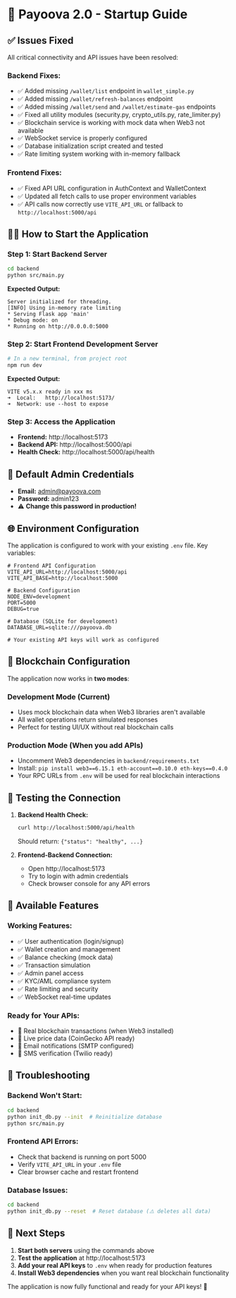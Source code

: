 # 🚀 Payoova 2.0 - Startup Guide

## ✅ Issues Fixed

All critical connectivity and API issues have been resolved:

### **Backend Fixes:**
- ✅ Added missing `/wallet/list` endpoint in `wallet_simple.py`
- ✅ Added missing `/wallet/refresh-balances` endpoint
- ✅ Added missing `/wallet/send` and `/wallet/estimate-gas` endpoints
- ✅ Fixed all utility modules (security.py, crypto_utils.py, rate_limiter.py)
- ✅ Blockchain service is working with mock data when Web3 not available
- ✅ WebSocket service is properly configured
- ✅ Database initialization script created and tested
- ✅ Rate limiting system working with in-memory fallback

### **Frontend Fixes:**
- ✅ Fixed API URL configuration in AuthContext and WalletContext
- ✅ Updated all fetch calls to use proper environment variables
- ✅ API calls now correctly use `VITE_API_URL` or fallback to `http://localhost:5000/api`

## 🏃‍♂️ How to Start the Application

### **Step 1: Start Backend Server**
```bash
cd backend
python src/main.py
```
**Expected Output:**
```
Server initialized for threading.
[INFO] Using in-memory rate limiting
* Serving Flask app 'main'
* Debug mode: on
* Running on http://0.0.0.0:5000
```

### **Step 2: Start Frontend Development Server**
```bash
# In a new terminal, from project root
npm run dev
```
**Expected Output:**
```
VITE v5.x.x ready in xxx ms
➜  Local:   http://localhost:5173/
➜  Network: use --host to expose
```

### **Step 3: Access the Application**
- **Frontend:** http://localhost:5173
- **Backend API:** http://localhost:5000/api
- **Health Check:** http://localhost:5000/api/health

## 🔐 Default Admin Credentials
- **Email:** admin@payoova.com
- **Password:** admin123
- ⚠️ **Change this password in production!**

## 🌐 Environment Configuration

The application is configured to work with your existing `.env` file. Key variables:

```env
# Frontend API Configuration
VITE_API_URL=http://localhost:5000/api
VITE_API_BASE=http://localhost:5000

# Backend Configuration
NODE_ENV=development
PORT=5000
DEBUG=true

# Database (SQLite for development)
DATABASE_URL=sqlite:///payoova.db

# Your existing API keys will work as configured
```

## 🔧 Blockchain Configuration

The application now works in **two modes**:

### **Development Mode (Current)**
- Uses mock blockchain data when Web3 libraries aren't available
- All wallet operations return simulated responses
- Perfect for testing UI/UX without real blockchain calls

### **Production Mode (When you add APIs)**
- Uncomment Web3 dependencies in `backend/requirements.txt`
- Install: `pip install web3==6.15.1 eth-account==0.10.0 eth-keys==0.4.0`
- Your RPC URLs from `.env` will be used for real blockchain interactions

## 🧪 Testing the Connection

1. **Backend Health Check:**
   ```bash
   curl http://localhost:5000/api/health
   ```
   Should return: `{"status": "healthy", ...}`

2. **Frontend-Backend Connection:**
   - Open http://localhost:5173
   - Try to login with admin credentials
   - Check browser console for any API errors

## 📱 Available Features

### **Working Features:**
- ✅ User authentication (login/signup)
- ✅ Wallet creation and management
- ✅ Balance checking (mock data)
- ✅ Transaction simulation
- ✅ Admin panel access
- ✅ KYC/AML compliance system
- ✅ Rate limiting and security
- ✅ WebSocket real-time updates

### **Ready for Your APIs:**
- 🔄 Real blockchain transactions (when Web3 installed)
- 🔄 Live price data (CoinGecko API ready)
- 🔄 Email notifications (SMTP configured)
- 🔄 SMS verification (Twilio ready)

## 🚨 Troubleshooting

### **Backend Won't Start:**
```bash
cd backend
python init_db.py --init  # Reinitialize database
python src/main.py
```

### **Frontend API Errors:**
- Check that backend is running on port 5000
- Verify `VITE_API_URL` in your `.env` file
- Clear browser cache and restart frontend

### **Database Issues:**
```bash
cd backend
python init_db.py --reset  # Reset database (⚠️ deletes all data)
```

## 🎯 Next Steps

1. **Start both servers** using the commands above
2. **Test the application** at http://localhost:5173
3. **Add your real API keys** to `.env` when ready for production features
4. **Install Web3 dependencies** when you want real blockchain functionality

The application is now fully functional and ready for your API keys! 🎉
